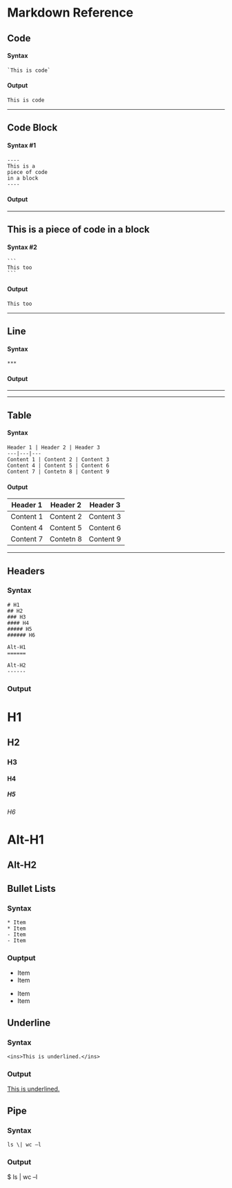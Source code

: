 # Markdown Reference

## Code

#### Syntax 

    `This is code`

#### Output

`This is code`

***

## Code Block

#### Syntax #1

    ----
    This is a 
    piece of code 
    in a block
    ----

#### Output

----
This is a 
piece of code 
in a block
----

#### Syntax #2

    ```
    This too
    ```

#### Output

```
This too
```

***

## Line

#### Syntax
    ***

#### Output
***

***

## Table

#### Syntax

    Header 1 | Header 2 | Header 3
    ---|---|---
    Content 1 | Content 2 | Content 3
    Content 4 | Content 5 | Content 6
    Content 7 | Contetn 8 | Content 9

#### Output

Header 1 | Header 2 | Header 3
---|---|---
Content 1 | Content 2 | Content 3
Content 4 | Content 5 | Content 6
Content 7 | Contetn 8 | Content 9

***

## Headers

### Syntax
    # H1
    ## H2
    ### H3
    #### H4
    ##### H5
    ###### H6

    Alt-H1
    ======

    Alt-H2
    ------

### Output

# H1
## H2
### H3
#### H4
##### H5
###### H6

Alt-H1
======

Alt-H2
------

## Bullet Lists

### Syntax
    * Item
    * Item
    - Item
    - Item

### Ouptput
* Item
* Item
- Item
- Item

## Underline

### Syntax
    <ins>This is underlined.</ins>

### Output
<ins>This is underlined.</ins>



## Pipe

### Syntax
    ls \| wc –l

### Output
$ ls \| wc –l

